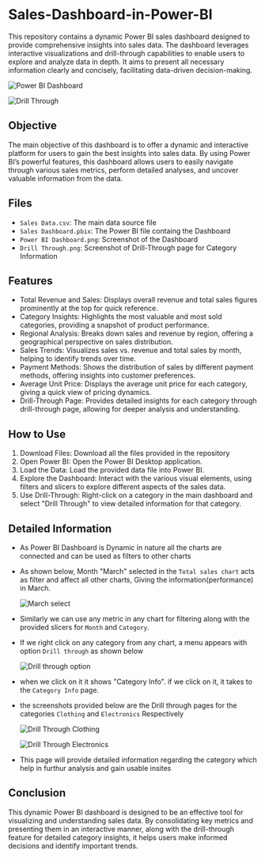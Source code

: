 # Sales-Dashboard-in-Power-BI

This repository contains a dynamic Power BI sales dashboard designed to provide comprehensive insights into sales data. The dashboard leverages interactive visualizations and drill-through capabilities to enable users to explore and analyze data in depth. It aims to present all necessary information clearly and concisely, facilitating data-driven decision-making.

  
![Power BI Dashboard](https://github.com/boga-venu/Sales-Dashboard-in-Power-BI/assets/174999641/20308c7d-329c-49da-8486-456e504b8cbe)

![Drill Through](https://github.com/boga-venu/Sales-Dashboard-in-Power-BI/assets/174999641/db0c5bb4-bad4-4e20-b76e-c0821f27b9ac)

## Objective

The main objective of this dashboard is to offer a dynamic and interactive platform for users to gain the best insights into sales data. By using Power BI’s powerful features, this dashboard allows users to easily navigate through various sales metrics, perform detailed analyses, and uncover valuable information from the data.

## Files
- `Sales Data.csv`: The main data source file
- `Sales Dashboard.pbix`: The Power BI file containg the Dashboard
- `Power BI Dashboard.png`: Screenshot of the Dashboard
- `Drill Through.png`: Screenshot of Drill-Through page for Category Information

## Features
- Total Revenue and Sales: Displays overall revenue and total sales figures prominently at the top for quick reference.
- Category Insights: Highlights the most valuable and most sold categories, providing a snapshot of product performance.
- Regional Analysis: Breaks down sales and revenue by region, offering a geographical perspective on sales distribution.
- Sales Trends: Visualizes sales vs. revenue and total sales by month, helping to identify trends over time.
- Payment Methods: Shows the distribution of sales by different payment methods, offering insights into customer preferences.
- Average Unit Price: Displays the average unit price for each category, giving a quick view of pricing dynamics.
- Drill-Through Page: Provides detailed insights for each category through drill-through page, allowing for deeper analysis and understanding.

## How to Use
1. Download Files: Download all the files provided in the repository
2. Open Power BI: Open the Power BI Desktop application.
3. Load the Data: Load the provided data file into Power BI.
4. Explore the Dashboard: Interact with the various visual elements, using filters and slicers to explore different aspects of the sales data.
5. Use Drill-Through: Right-click on a category in the main dashboard and select "Drill Through" to view detailed information for that category.

## Detailed Information
- As Power BI Dashboard is Dynamic in nature all the charts are connected and can be used as filters to other charts
- As shown below, Month "March" selected in the `Total sales chart` acts as filter and affect all other charts, Giving the information(performance) in March.
  
  ![March select](https://github.com/boga-venu/Sales-Dashboard-in-Power-BI/assets/174999641/c512b0d4-1f70-4991-9f97-7ddd2834c04f)
  
- Similarly we can use any metric in any chart for filtering along with the provided slicers for `Month` and `Category`.

- If we right click on any category from any chart, a menu appears with option `Drill through` as shown below

  ![Drill through option](https://github.com/boga-venu/Sales-Dashboard-in-Power-BI/assets/174999641/abede77e-3563-48e7-84b7-122146a26472)

- when we click on it it shows "Category Info". if we click on it, it takes to the `Category Info` page.
- the screenshots provided below are the Drill through pages for the categories `Clothing` and `Electronics` Respectively

  ![Drill Through Clothing](https://github.com/boga-venu/Sales-Dashboard-in-Power-BI/assets/174999641/d4f28ece-a978-43ab-af9a-50fa7e002f64)

  ![Drill Through Electronics](https://github.com/boga-venu/Sales-Dashboard-in-Power-BI/assets/174999641/9d298618-16df-415e-b2c5-3d7f4b46acda)

- This page will provide detailed information regarding the category which help in furthur analysis and gain usable insites


## Conclusion

This dynamic Power BI dashboard is designed to be an effective tool for visualizing and understanding sales data. By consolidating key metrics and presenting them in an interactive manner, along with the drill-through feature for detailed category insights, it helps users make informed decisions and identify important trends.
